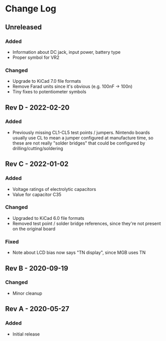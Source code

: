 # Change Log

## Unreleased

### Added

- Information about DC jack, input power, battery type
- Proper symbol for VR2

### Changed

- Upgrade to KiCad 7.0 file formats
- Remove Farad units since it's obvious (e.g. 100nF -> 100n)
- Tiny fixes to potentiometer symbols

## Rev D - 2022-02-20

### Added

- Previously missing CL1-CL5 test points / jumpers. Nintendo boards usually use
  CL to mean a jumper configured at manufacture time, so these are not really
  "solder bridges" that could be configured by drilling/cutting/soldering

## Rev C - 2022-01-02

### Added

- Voltage ratings of electrolytic capacitors
- Value for capacitor C35

### Changed

- Upgraded to KiCad 6.0 file formats
- Removed test point / solder bridge references, since they're not present on
  the original board

### Fixed

- Note about LCD bias now says "TN display", since MGB uses TN

## Rev B - 2020-09-19

### Changed

- Minor cleanup

## Rev A - 2020-05-27

### Added

- Initial release

